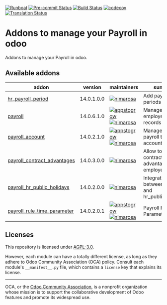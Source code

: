 
[![Runboat](https://img.shields.io/badge/runboat-Try%20me-875A7B.png)](https://runboat.odoo-community.org/builds?repo=OCA/payroll&target_branch=14.0)
[![Pre-commit Status](https://github.com/OCA/payroll/actions/workflows/pre-commit.yml/badge.svg?branch=14.0)](https://github.com/OCA/payroll/actions/workflows/pre-commit.yml?query=branch%3A14.0)
[![Build Status](https://github.com/OCA/payroll/actions/workflows/test.yml/badge.svg?branch=14.0)](https://github.com/OCA/payroll/actions/workflows/test.yml?query=branch%3A14.0)
[![codecov](https://codecov.io/gh/OCA/payroll/branch/14.0/graph/badge.svg)](https://codecov.io/gh/OCA/payroll)
[![Translation Status](https://translation.odoo-community.org/widgets/payroll-14-0/-/svg-badge.svg)](https://translation.odoo-community.org/engage/payroll-14-0/?utm_source=widget)

<!-- /!\ do not modify above this line -->

# Addons to manage your Payroll in odoo

Addons to manage your Payroll in odoo. 

<!-- /!\ do not modify below this line -->

<!-- prettier-ignore-start -->

[//]: # (addons)

Available addons
----------------
addon | version | maintainers | summary
--- | --- | --- | ---
[hr_payroll_period](hr_payroll_period/) | 14.0.1.0.0 | [![nimarosa](https://github.com/nimarosa.png?size=30px)](https://github.com/nimarosa) | Add payroll periods
[payroll](payroll/) | 14.0.6.1.0 | [![appstogrow](https://github.com/appstogrow.png?size=30px)](https://github.com/appstogrow) [![nimarosa](https://github.com/nimarosa.png?size=30px)](https://github.com/nimarosa) | Manage your employee payroll records
[payroll_account](payroll_account/) | 14.0.2.1.0 | [![appstogrow](https://github.com/appstogrow.png?size=30px)](https://github.com/appstogrow) [![nimarosa](https://github.com/nimarosa.png?size=30px)](https://github.com/nimarosa) | Manage your payroll to accounting
[payroll_contract_advantages](payroll_contract_advantages/) | 14.0.3.0.0 | [![nimarosa](https://github.com/nimarosa.png?size=30px)](https://github.com/nimarosa) | Allow to define contract advantages for employees.
[payroll_hr_public_holidays](payroll_hr_public_holidays/) | 14.0.2.0.0 | [![nimarosa](https://github.com/nimarosa.png?size=30px)](https://github.com/nimarosa) | Integration between payroll and hr_public_holidays
[payroll_rule_time_parameter](payroll_rule_time_parameter/) | 14.0.2.0.1 | [![appstogrow](https://github.com/appstogrow.png?size=30px)](https://github.com/appstogrow) [![nimarosa](https://github.com/nimarosa.png?size=30px)](https://github.com/nimarosa) | Payroll Rule Time Parameter

[//]: # (end addons)

<!-- prettier-ignore-end -->

## Licenses

This repository is licensed under [AGPL-3.0](LICENSE).

However, each module can have a totally different license, as long as they adhere to Odoo Community Association (OCA)
policy. Consult each module's `__manifest__.py` file, which contains a `license` key
that explains its license.

----
OCA, or the [Odoo Community Association](http://odoo-community.org/), is a nonprofit
organization whose mission is to support the collaborative development of Odoo features
and promote its widespread use.

